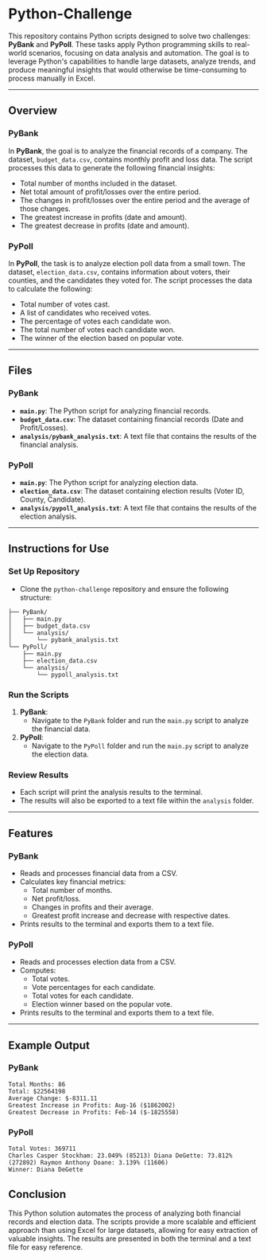 # Python-Challenge

This repository contains Python scripts designed to solve two challenges: **PyBank** and **PyPoll**. These tasks apply Python programming skills to real-world scenarios, focusing on data analysis and automation. The goal is to leverage Python's capabilities to handle large datasets, analyze trends, and produce meaningful insights that would otherwise be time-consuming to process manually in Excel.

---

## Overview

### PyBank
In **PyBank**, the goal is to analyze the financial records of a company. The dataset, `budget_data.csv`, contains monthly profit and loss data. The script processes this data to generate the following financial insights:
- Total number of months included in the dataset.
- Net total amount of profit/losses over the entire period.
- The changes in profit/losses over the entire period and the average of those changes.
- The greatest increase in profits (date and amount).
- The greatest decrease in profits (date and amount).

### PyPoll
In **PyPoll**, the task is to analyze election poll data from a small town. The dataset, `election_data.csv`, contains information about voters, their counties, and the candidates they voted for. The script processes the data to calculate the following:
- Total number of votes cast.
- A list of candidates who received votes.
- The percentage of votes each candidate won.
- The total number of votes each candidate won.
- The winner of the election based on popular vote.

---

## Files

### PyBank
- **`main.py`**: The Python script for analyzing financial records.
- **`budget_data.csv`**: The dataset containing financial records (Date and Profit/Losses).
- **`analysis/pybank_analysis.txt`**: A text file that contains the results of the financial analysis.

### PyPoll
- **`main.py`**: The Python script for analyzing election data.
- **`election_data.csv`**: The dataset containing election results (Voter ID, County, Candidate).
- **`analysis/pypoll_analysis.txt`**: A text file that contains the results of the election analysis.

---

## Instructions for Use

### Set Up Repository
- Clone the `python-challenge` repository and ensure the following structure:
```python-challenge/
├── PyBank/
│   ├── main.py
│   ├── budget_data.csv
│   └── analysis/
│       └── pybank_analysis.txt
└── PyPoll/
    ├── main.py
    ├── election_data.csv
    └── analysis/
        └── pypoll_analysis.txt
```
### Run the Scripts
1. **PyBank**:
   - Navigate to the `PyBank` folder and run the `main.py` script to analyze the financial data.
2. **PyPoll**:
   - Navigate to the `PyPoll` folder and run the `main.py` script to analyze the election data.

### Review Results
- Each script will print the analysis results to the terminal.
- The results will also be exported to a text file within the `analysis` folder.

---

## Features

### PyBank
- Reads and processes financial data from a CSV.
- Calculates key financial metrics:
  - Total number of months.
  - Net profit/loss.
  - Changes in profits and their average.
  - Greatest profit increase and decrease with respective dates.
- Prints results to the terminal and exports them to a text file.

### PyPoll
- Reads and processes election data from a CSV.
- Computes:
  - Total votes.
  - Vote percentages for each candidate.
  - Total votes for each candidate.
  - Election winner based on the popular vote.
- Prints results to the terminal and exports them to a text file.

---

## Example Output

### PyBank
```Financial Analysis
Total Months: 86 
Total: $22564198 
Average Change: $-8311.11 
Greatest Increase in Profits: Aug-16 ($1862002) 
Greatest Decrease in Profits: Feb-14 ($-1825558)
```

### PyPoll
```Election Results
Total Votes: 369711
Charles Casper Stockham: 23.049% (85213) Diana DeGette: 73.812% (272892) Raymon Anthony Doane: 3.139% (11606)
Winner: Diana DeGette
```
## Conclusion
This Python solution automates the process of analyzing both financial records and election data. The scripts provide a more scalable and efficient approach than using Excel for large datasets, allowing for easy extraction of valuable insights. The results are presented in both the terminal and a text file for easy reference.

